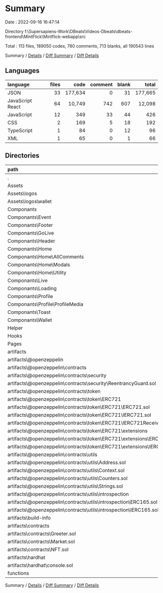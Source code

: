# Summary

Date : 2022-09-16 16:47:14

Directory f:\\Supersapiens-Work\\DBeats\\Videos-Dbeats\\dbeats-frontend\\MintFlick\\Mintflick-webapp\\src

Total : 113 files,  189050 codes, 780 comments, 713 blanks, all 190543 lines

Summary / [Details](details.md) / [Diff Summary](diff.md) / [Diff Details](diff-details.md)

## Languages
| language | files | code | comment | blank | total |
| :--- | ---: | ---: | ---: | ---: | ---: |
| JSON | 33 | 177,634 | 0 | 31 | 177,665 |
| JavaScript React | 64 | 10,749 | 742 | 607 | 12,098 |
| JavaScript | 12 | 349 | 33 | 44 | 426 |
| CSS | 2 | 169 | 5 | 18 | 192 |
| TypeScript | 1 | 84 | 0 | 12 | 96 |
| XML | 1 | 65 | 0 | 1 | 66 |

## Directories
| path | files | code | comment | blank | total |
| :--- | ---: | ---: | ---: | ---: | ---: |
| . | 113 | 189,050 | 780 | 713 | 190,543 |
| Assets | 5 | 2,747 | 48 | 15 | 2,810 |
| Assets\\logos | 5 | 2,747 | 48 | 15 | 2,810 |
| Assets\\logos\\wallet | 1 | 65 | 0 | 1 | 66 |
| Componants | 54 | 7,979 | 661 | 565 | 9,205 |
| Componants\\Event | 4 | 243 | 0 | 14 | 257 |
| Componants\\Footer | 1 | 58 | 1 | 3 | 62 |
| Componants\\GoLive | 1 | 1,101 | 70 | 78 | 1,249 |
| Componants\\Header | 5 | 566 | 46 | 52 | 664 |
| Componants\\Home | 22 | 4,596 | 504 | 283 | 5,383 |
| Componants\\Home\\AllComments | 2 | 335 | 13 | 15 | 363 |
| Componants\\Home\\Modals | 11 | 2,600 | 303 | 146 | 3,049 |
| Componants\\Home\\Utility | 1 | 50 | 0 | 4 | 54 |
| Componants\\Live | 5 | 297 | 1 | 26 | 324 |
| Componants\\Loading | 1 | 11 | 0 | 4 | 15 |
| Componants\\Profile | 8 | 299 | 3 | 30 | 332 |
| Componants\\Profile\\ProfileMedia | 4 | 73 | 0 | 14 | 87 |
| Componants\\Toast | 2 | 50 | 0 | 9 | 59 |
| Componants\\Wallet | 5 | 758 | 36 | 66 | 860 |
| Helper | 5 | 134 | 47 | 28 | 209 |
| Hooks | 3 | 73 | 0 | 14 | 87 |
| Pages | 3 | 122 | 3 | 17 | 142 |
| artifacts | 33 | 177,634 | 0 | 31 | 177,665 |
| artifacts\\@openzeppelin | 24 | 1,538 | 0 | 24 | 1,562 |
| artifacts\\@openzeppelin\\contracts | 24 | 1,538 | 0 | 24 | 1,562 |
| artifacts\\@openzeppelin\\contracts\\security | 2 | 14 | 0 | 2 | 16 |
| artifacts\\@openzeppelin\\contracts\\security\\ReentrancyGuard.sol | 2 | 14 | 0 | 2 | 16 |
| artifacts\\@openzeppelin\\contracts\\token | 10 | 1,400 | 0 | 10 | 1,410 |
| artifacts\\@openzeppelin\\contracts\\token\\ERC721 | 10 | 1,400 | 0 | 10 | 1,410 |
| artifacts\\@openzeppelin\\contracts\\token\\ERC721\\ERC721.sol | 2 | 361 | 0 | 2 | 363 |
| artifacts\\@openzeppelin\\contracts\\token\\ERC721\\IERC721.sol | 2 | 300 | 0 | 2 | 302 |
| artifacts\\@openzeppelin\\contracts\\token\\ERC721\\IERC721Receiver.sol | 2 | 49 | 0 | 2 | 51 |
| artifacts\\@openzeppelin\\contracts\\token\\ERC721\\extensions | 4 | 690 | 0 | 4 | 694 |
| artifacts\\@openzeppelin\\contracts\\token\\ERC721\\extensions\\ERC721URIStorage.sol | 2 | 345 | 0 | 2 | 347 |
| artifacts\\@openzeppelin\\contracts\\token\\ERC721\\extensions\\IERC721Metadata.sol | 2 | 345 | 0 | 2 | 347 |
| artifacts\\@openzeppelin\\contracts\\utils | 12 | 124 | 0 | 12 | 136 |
| artifacts\\@openzeppelin\\contracts\\utils\\Address.sol | 2 | 14 | 0 | 2 | 16 |
| artifacts\\@openzeppelin\\contracts\\utils\\Context.sol | 2 | 14 | 0 | 2 | 16 |
| artifacts\\@openzeppelin\\contracts\\utils\\Counters.sol | 2 | 14 | 0 | 2 | 16 |
| artifacts\\@openzeppelin\\contracts\\utils\\Strings.sol | 2 | 14 | 0 | 2 | 16 |
| artifacts\\@openzeppelin\\contracts\\utils\\introspection | 4 | 68 | 0 | 4 | 72 |
| artifacts\\@openzeppelin\\contracts\\utils\\introspection\\ERC165.sol | 2 | 34 | 0 | 2 | 36 |
| artifacts\\@openzeppelin\\contracts\\utils\\introspection\\IERC165.sol | 2 | 34 | 0 | 2 | 36 |
| artifacts\\build-info | 1 | 174,734 | 0 | 1 | 174,735 |
| artifacts\\contracts | 6 | 1,348 | 0 | 4 | 1,352 |
| artifacts\\contracts\\Greeter.sol | 2 | 52 | 0 | 2 | 54 |
| artifacts\\contracts\\Market.sol | 2 | 827 | 0 | 1 | 828 |
| artifacts\\contracts\\NFT.sol | 2 | 469 | 0 | 1 | 470 |
| artifacts\\hardhat | 2 | 14 | 0 | 2 | 16 |
| artifacts\\hardhat\\console.sol | 2 | 14 | 0 | 2 | 16 |
| functions | 1 | 3 | 0 | 1 | 4 |

Summary / [Details](details.md) / [Diff Summary](diff.md) / [Diff Details](diff-details.md)